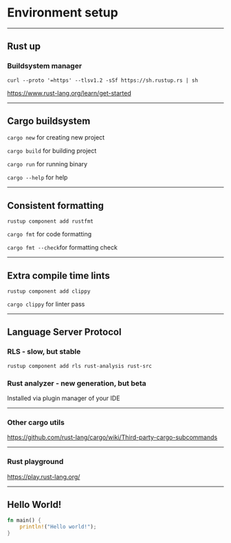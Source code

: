 # Environment setup

---

## Rust up
### Buildsystem manager

`curl --proto '=https' --tlsv1.2 -sSf https://sh.rustup.rs | sh`

<https://www.rust-lang.org/learn/get-started>

---

## Cargo buildsystem

`cargo new` for creating new project

`cargo build` for building project

`cargo run` for running binary

`cargo --help` for help

---

## Consistent formatting

`rustup component add rustfmt`

`cargo fmt` for code formatting

`cargo fmt --check`for formatting check

---

## Extra compile time lints

`rustup component add clippy`

`cargo clippy` for linter pass

---

## Language Server Protocol

### RLS - slow, but stable

`rustup component add rls rust-analysis rust-src`

### Rust analyzer - new generation, but beta

Installed via plugin manager of your IDE

---

### Other cargo utils

<https://github.com/rust-lang/cargo/wiki/Third-party-cargo-subcommands>

---

### Rust playground

<https://play.rust-lang.org/>

---

## Hello World!

```rust
fn main() {
    println!("Hello world!");
}
```

